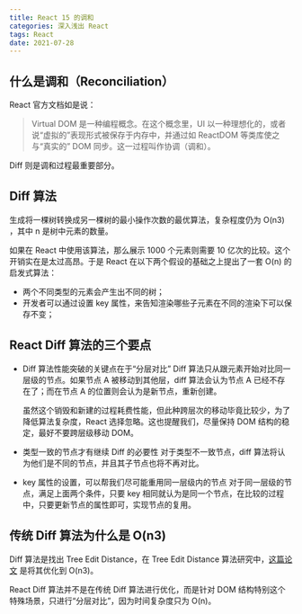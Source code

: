 ```yaml
---
title: React 15 的调和
categories: 深入浅出 React
tags: React
date: 2021-07-28
---
```


## 什么是调和（Reconciliation）

React 官方文档如是说：

> Virtual DOM 是一种编程概念。在这个概念里，UI 以一种理想化的，或者说“虚拟的”表现形式被保存于内存中，并通过如 ReactDOM 等类库使之与“真实的” DOM 同步。这一过程叫作协调（调和）。

Diff 则是调和过程最重要部分。

<!-- more -->

## Diff 算法

生成将一棵树转换成另一棵树的最小操作次数的最优算法，复杂程度仍为 O(n3) ，其中 n 是树中元素的数量。

如果在 React 中使用该算法，那么展示 1000 个元素则需要 10 亿次的比较。这个开销实在是太过高昂。于是 React 在以下两个假设的基础之上提出了一套 O(n) 的启发式算法：

- 两个不同类型的元素会产生出不同的树；
- 开发者可以通过设置 key 属性，来告知渲染哪些子元素在不同的渲染下可以保存不变；

## React Diff 算法的三个要点

- Diff 算法性能突破的关键点在于“分层对比”
  Diff 算法只从跟元素开始对比同一层级的节点。如果节点 A 被移动到其他层，diff 算法会认为节点 A 已经不存在了；而在节点 A 的位置则会认为是新节点，重新创建。

  虽然这个销毁和新建的过程耗费性能，但此种跨层次的移动毕竟比较少，为了降低算法复杂度，React 选择忽略。这也提醒我们，尽量保持 DOM 结构的稳定，最好不要跨层级移动 DOM。

- 类型一致的节点才有继续 Diff 的必要性
  对于类型不一致节点，diff 算法将认为他们是不同的节点，并且其子节点也将不再对比。

- key 属性的设置，可以帮我们尽可能重用同一层级内的节点
  对于同一层级的节点，满足上面两个条件，只要 key 相同就认为是同一个节点，在比较的过程中，只要更新节点的属性即可，实现节点的复用。

## 传统 Diff 算法为什么是 O(n3)

Diff 算法是找出 Tree Edit Distance，在 Tree Edit Distance 算法研究中，[这篇论文](https://grfia.dlsi.ua.es/ml/algorithms/references/editsurvey_bille.pdf) 是将其优化到 O(n3)。

React Diff 算法并不是在传统 Diff 算法进行优化，而是针对 DOM 结构特别这个特殊场景，只进行“分层对比”，因为时间复杂度只为 O(n)。
